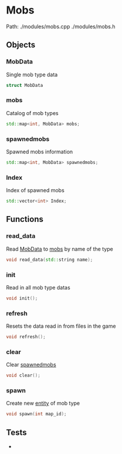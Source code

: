 # Mobs
Path: ./modules/mobs.cpp   ./modules/mobs.h


## Objects
### MobData
Single mob type data
```c++
struct MobData
```
### mobs
Catalog of mob types
```c++
std::map<int, MobData> mobs;
```

### spawnedmobs
Spawned mobs information
```c++
std::map<int, MobData> spawnedmobs;
```

### Index
Index of spawned mobs
```c++
std::vector<int> Index;
```

## Functions

### read_data
Read [MobData](mobs.md#MobData) to [mobs](mobs.md#mobs) by name of the type
```c++
void read_data(std::string name);
```

### init
Read in all mob type datas
```c++
void init();
```

### refresh
Resets the data read in from files in the game
```c++
void refresh();
```

### clear
Clear [spawnedmobs](mobs.md#spawnedmobs)
```c++
void clear();
```

### spawn
Create new [entity](entity.md#entities) of mob type
```c++
void spawn(int map_id);
```


## Tests
- 